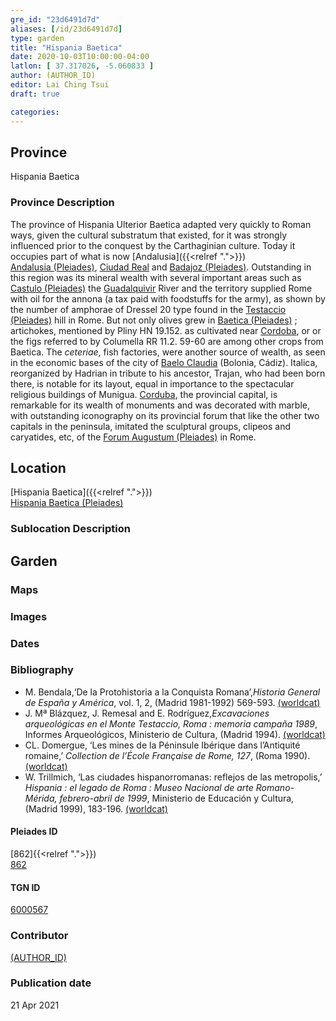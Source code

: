 ```yaml
---
gre_id: "23d6491d7d"
aliases: [/id/23d6491d7d]
type: garden
title: "Hispania Baetica"
date: 2020-10-03T10:00:00-04:00
latlon: [ 37.317026, -5.060833 ]
author: (AUTHOR_ID)
editor: Lai Ching Tsui
draft: true

categories:
---
```


## Province
Hispania Baetica

### Province Description
The province of Hispania Ulterior Baetica adapted very quickly to Roman ways, given the cultural substratum that existed, for it was strongly influenced prior to the conquest by the Carthaginian culture. Today it occupies part of what is now [Andalusia]({{<relref ".">}}) \
[Andalusia (Pleiades)](https://pleiades.stoa.org/places/195101632), [Ciudad Real](link) and [Badajoz (Pleiades)](https://pleiades.stoa.org/places/931117398). Outstanding in this region was its mineral wealth with several important areas such as [Castulo (Pleiades)](https://pleiades.stoa.org/places/265855) the [Guadalquivir](link) River and the territory supplied Rome with oil for the annona (a tax paid with foodstuffs for the army), as shown by the number of amphorae of Dressel 20 type found in the [Testaccio (Pleiades)](https://pleiades.stoa.org/places/375710890) hill in Rome.  But not only olives grew in [Baetica (Pleiades)](https://pleiades.stoa.org/places/862) ; artichokes, mentioned by Pliny HN 19.152. as cultivated near [Cordoba](link), or or the figs referred to by Columella RR 11.2. 59-60 are among other crops from Baetica. The *ceteriae*, fish factories, were another source of wealth, as seen in the economic bases of the city of [Baelo Claudia](link) (Bolonia, Cádiz). Italica, reorganized by Hadrian in tribute to his ancestor, Trajan, who had been born there, is notable for its layout, equal in importance to the spectacular religious buildings of Munigua. [Corduba](link), the provincial capital, is remarkable for its wealth of monuments and was decorated with marble, with outstanding iconography on its provincial forum that like the other two capitals in the peninsula, imitated the sculptural groups, clipeos and caryatides, etc, of the [Forum Augustum (Pleiades)](https://pleiades.stoa.org/places/47606496) in Rome.

## Location
[Hispania Baetica]({{<relref ".">}}) \
[Hispania Baetica (Pleiades)](https://pleiades.stoa.org/places/862)  


<!--## Sublocation-->

<!--
[AREA WITHIN LOCATION, LIKE “PALATINE HILL”](GEOREFERENCE LINK)
A sublocation is any area larger than an individual garden, but located within a location. I would always try to include a link to a controlled vocabulary here if possible. This ID may well be different from the Garden ID, e.g., Pompeii versus a Garden in one of the houses which has its own Pleiades ID.
-->

### Sublocation Description


## Garden
<!-- List of gardens in province -->
<!-- May be left blank for now -->

### Maps

<!--
{{< image src="FILENAME" alt="ALT_TEXT" title="CAPTION" >}}
-->

### Images

<!--
{{< image src="FILENAME" alt="ALT_TEXT" title="CAPTION" >}}
-->

### Dates


### Bibliography

* M. Bendala,‘De la Protohistoria a la Conquista Romana’,*Historia General de España y América*, vol. 1, 2, (Madrid 1981-1992) 569-593. [(worldcat)](http://www.worldcat.org/oclc/506194962)
* J. Mª Blázquez, J. Remesal and E. Rodríguez,*Excavaciones arqueológicas en el Monte Testaccio, Roma : memoria campaña 1989*, Informes Arqueológicos, Ministerio de Cultura, (Madrid 1994). [(worldcat)](http://www.worldcat.org/oclc/506194962)
* CL. Domergue, ‘Les mines de la Péninsule Ibérique dans l’Antiquité romaine,’ *Collection de l’École Française de Rome, 127*, (Roma 1990). [(worldcat)](http://www.worldcat.org/oclc/1039552105)
* W. Trillmich, ‘Las ciudades hispanorromanas: reflejos de las metropolis,’ *Hispania : el legado de Roma : Museo Nacional de arte Romano-Mérida, febrero-abril de 1999*, Ministerio de Educación y Cultura, (Madrid 1999), 183-196. [(worldcat)](http://www.worldcat.org/oclc/66909836)

#### Pleiades ID
[862]{{<relref ".">}}) \
[862](https://pleiades.stoa.org/places/862)

#### TGN ID
[6000567]( http://vocab.getty.edu/page/tgn/6000567)

### Contributor
[(AUTHOR_ID)](link) <!-- - (ORCID: [xxx](link)) -->

### Publication date

21 Apr 2021
